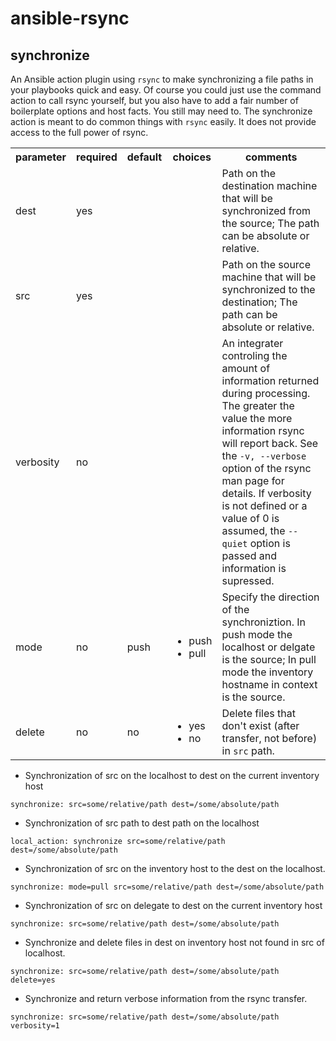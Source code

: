 ansible-rsync
=============

## synchronize


An Ansible action plugin using `rsync` to make synchronizing a file paths in your playbooks quick and easy. Of course you could just use the command action to call rsync yourself, but you also have to add a fair number of boilerplate options and host facts. You still may need to. The synchronize action is meant to do common things with `rsync` easily. It does not provide access to the full power of rsync. 

<table>
<tr>
<th class="head">parameter</th>
<th class="head">required</th>
<th class="head">default</th>
<th class="head">choices</th>
<th class="head">comments</th>
</tr>
<tr>
<td>dest</td>
<td>yes</td>
<td></td>
<td><ul></ul></td>
<td>Path on the destination machine that will be synchronized from the source; The path can be absolute or relative.</td>
</tr>
<tr>
<td>src</td>
<td>yes</td>
<td></td>
<td><ul></ul></td>
<td>Path on the source machine that will be synchronized to the destination; The path can be absolute or relative.</td>
</tr>
<tr>
<td>verbosity</td>
<td>no</td>
<td></td>
<td><ul></ul></td>
<td>An integrater controling the amount of information returned during processing. The greater the value the more information rsync will report back. See the <code>-v, --verbose</code> option of the rsync man page for details. If verbosity is not defined or a value of 0 is assumed, the <code>--quiet</code> option is passed and information is supressed.</td>
</tr>
<tr>
<td>mode</td>
<td>no</td>
<td>push</td>
<td><ul><li>push</li><li>pull</li></ul></td>
<td>Specify the direction of the synchroniztion. In push mode the localhost or delgate is the  source; In pull mode the inventory hostname in context is the source.</td>
</tr>
<tr>
<td>delete</td>
<td>no</td>
<td>no</td>
<td><ul><li>yes</li><li>no</li></ul></td>
<td>Delete files that don't exist (after transfer, not before) in <code>src</code> path.</td>
</tr>
</table>

* Synchronization of src on the localhost to dest on the current inventory host

```
synchronize: src=some/relative/path dest=/some/absolute/path
```
* Synchronization of src path to dest path on the localhost

```
local_action: synchronize src=some/relative/path dest=/some/absolute/path
```
* Synchronization of src on the inventory host to the dest on the localhost.

```
synchronize: mode=pull src=some/relative/path dest=/some/absolute/path
```
* Synchronization of src on delegate to dest on the current inventory host

```
synchronize: src=some/relative/path dest=/some/absolute/path
```
* Synchronize and delete files in dest on inventory host not found in src of localhost.

```
synchronize: src=some/relative/path dest=/some/absolute/path delete=yes
```
* Synchronize and return verbose information from the rsync transfer.

```
synchronize: src=some/relative/path dest=/some/absolute/path verbosity=1
```


